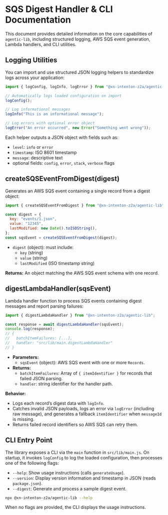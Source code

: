 # SQS Digest Handler & CLI Documentation

This document provides detailed information on the core capabilities of `agentic-lib`, including structured logging, AWS SQS event generation, Lambda handlers, and CLI utilities.

## Logging Utilities

You can import and use structured JSON logging helpers to standardize logs across your application:

```js
import { logConfig, logInfo, logError } from "@xn-intenton-z2a/agentic-lib";

// Automatically logs loaded configuration on import
logConfig();

// Log informational messages
logInfo("This is an informational message");

// Log errors with optional error object
logError("An error occurred", new Error("Something went wrong"));
```

Each helper outputs a JSON object with fields such as:

- `level`: `info` or `error`
- `timestamp`: ISO 8601 timestamp
- `message`: descriptive text
- optional fields: `config`, `error`, `stack`, `verbose` flags

## createSQSEventFromDigest(digest)

Generates an AWS SQS event containing a single record from a digest object:

```js
import { createSQSEventFromDigest } from "@xn-intenton-z2a/agentic-lib";

const digest = {
  key: "events/1.json",
  value: "12345",
  lastModified: new Date().toISOString(),
};
const sqsEvent = createSQSEventFromDigest(digest);
```

- `digest` (object): must include:
  - `key` (string)
  - `value` (string)
  - `lastModified` (ISO timestamp string)

**Returns:** An object matching the AWS SQS event schema with one record.

## digestLambdaHandler(sqsEvent)

Lambda handler function to process SQS events containing digest messages and report parsing failures:

```js
import { digestLambdaHandler } from "@xn-intenton-z2a/agentic-lib";

const response = await digestLambdaHandler(sqsEvent);
console.log(response);
// {
//   batchItemFailures: [...],
//   handler: "src/lib/main.digestLambdaHandler"
// }
```

- **Parameters:**
  - `sqsEvent` (object): AWS SQS event with one or more `Records`.
- **Returns:**
  - `batchItemFailures`: Array of `{ itemIdentifier }` for records that failed JSON parsing.
  - `handler`: string identifier for the handler path.

**Behavior:**

- Logs each record’s digest data with `logInfo`.
- Catches invalid JSON payloads, logs an error via `logError` (including raw message), and generates a fallback `itemIdentifier` when `messageId` is missing.
- Returns failed record identifiers so AWS SQS can retry them.

## CLI Entry Point

The library exposes a CLI via the `main` function in `src/lib/main.js`. On startup, it invokes `logConfig` to log the loaded configuration, then processes one of the following flags:

- `--help`: Show usage instructions (calls `generateUsage`).
- `--version`: Display version information and timestamp in JSON (reads `package.json`).
- `--digest`: Generate and process a sample digest event.

```bash
npx @xn-intenton-z2a/agentic-lib --help
```

When no flags are provided, the CLI displays the usage instructions.
